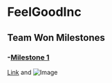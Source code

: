 # FeelGoodInc



## Team Won Milestones

### -[Milestone 1](url)




[Link](url) and ![Image](src)
```

